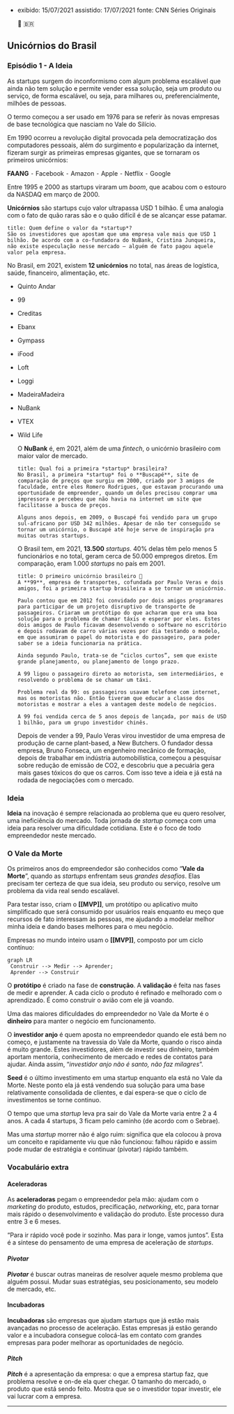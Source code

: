 - exibido: 15/07/2021
  assistido: 17/07/2021
  fonte: CNN Séries Originais
  
  🦄 🇧🇷
## Unicórnios do Brasil
### Episódio 1 - A Ideia

As startups surgem do inconformismo com algum problema escalável que ainda não tem solução e permite vender essa solução, seja um produto ou serviço, de forma escalável, ou seja, para milhares ou, preferencialmente, milhões de pessoas.

O termo começou a ser usado em 1976 para se referir às novas empresas de base tecnológica que nasciam no Vale do Silício.

Em 1990 ocorreu a revolução digital provocada pela democratização dos  computadores pessoais, além do surgimento e popularização da internet, fizeram surgir as primeiras empresas gigantes, que se tornaram os primeiros unicórnios:

**FAANG** 
	⁃	Facebook
	⁃	Amazon
	⁃	Apple
	⁃	Netflix
	⁃	Google

Entre 1995 e 2000 as startups viraram um *boom*, que acabou com o estouro da NASDAQ em março de 2000.

**Unicórnios** são startups cujo valor ultrapassa USD 1 bilhão. É uma analogia com o fato de quão raras são e o quão difícil é de se alcançar esse patamar.

```ad-question
title: Quem define o valor da *startup*?
São os investidores que apostam que uma empresa vale mais que USD 1 bilhão. De acordo com a co-fundadora do NuBank, Cristina Junqueira, não existe especulação nesse mercado — alguém de fato pagou aquele valor pela empresa.
```

No Brasil, em 2021, existem **12 unicórnios** no total, nas áreas de logística, saúde, financeiro, alimentação, etc.
- Quinto Andar
- 99
- Creditas
- Ebanx
- Gympass
- iFood
- Loft
- Loggi
- MadeiraMadeira
- NuBank
- VTEX
- Wild Life
  
  O **NuBank** é, em 2021, além de uma *fintech*, o unicórnio brasileiro com maior valor de mercado.
  
  ```ad-question
  title: Qual foi a primeira *startup* brasileira?
  No Brasil, a primeira *startup* foi o **Buscapé**, site de comparação de preços que surgiu em 2000, criado por 3 amigos de faculdade, entre eles Romero Rodrigues, que estavam procurando uma oportunidade de empreender, quando um deles precisou comprar uma impressora e percebeu que não havia na internet um site que facilitasse a busca de preços.
  
  Alguns anos depois, em 2009, o Buscapé foi vendido para um grupo sul-africano por USD 342 milhões. Apesar de não ter conseguido se tornar um unicórnio, o Buscapé até hoje serve de inspiração pra muitas outras startups.
  ```
  
  O Brasil tem, em 2021, **13.500** *startups*. 40% delas têm pelo menos 5 funcionários e no total, geram cerca de 50.000 empregos diretos. Em comparação, eram 1.000 *startups* no país em 2001.
  
  ```ad-info
  title: O primeiro unicórnio brasileiro 🦄
  A **99**, empresa de transportes, cofundada por Paulo Veras e dois amigos, foi a primeira startup brasileira a se tornar um unicórnio. 
  
  Paulo contou que em 2012 foi convidado por dois amigos programares para participar de um projeto disruptivo de transporte de passageiros. Criaram um protótipo do que acharam que era uma boa solução para o problema de chamar táxis e esperar por eles. Estes dois amigos de Paulo ficavam desenvolvendo o software no escritório e depois rodavam de carro várias vezes por dia testando o modelo, em que assumiram o papel do motorista e do passageiro, para poder saber se a ideia funcionaria na prática.
  
  Ainda segundo Paulo, trata-se de “ciclos curtos”, sem que existe grande planejamento, ou planejamento de longo prazo.
  
  A 99 ligou o passageiro direto ao motorista, sem intermediários, e resolvendo o problema de se chamar um táxi.
  
  Problema real da 99: os passageiros usavam telefone com internet, mas os motoristas não. Então tiveram que educar a classe dos motoristas e mostrar a eles a vantagem deste modelo de negócios.
  
  A 99 foi vendida cerca de 5 anos depois de lançada, por mais de USD 1 bilhão, para um grupo investidor chinês.
  ```
  
  Depois de vender a 99, Paulo Veras virou investidor de uma empresa de produção de carne plant-based, a New Butchers. O fundador dessa empresa, Bruno Fonseca, um engenheiro mecânico de formação, depois de trabalhar em indústria automobilística, começou a pesquisar sobre redução de emissão de CO2, e descobriu que a pecuária gera mais gases tóxicos do que os carros. Com isso teve a ideia e já está na rodada de negociações com o mercado.
### Ideia

**Ideia** na inovação é sempre relacionada ao problema que eu quero resolver, uma ineficiência do mercado. Toda jornada de *startup* começa com uma ideia para resolver uma dificuldade cotidiana. Este é o foco de todo empreendedor neste mercado.
### O Vale da Morte

Os primeiros anos do empreendedor são conhecidos como “**Vale da Morte**”, quando as *startups* enfrentam seus *grandes desafios*. Elas precisam ter certeza de que sua ideia, seu produto ou serviço, resolve um problema da vida real sendo escalável.

Para testar isso, criam o **[[MVP]]**, um protótipo ou aplicativo muito simplificado que será consumido por usuários reais enquanto eu meço que recursos de fato interessam às pessoas, me ajudando a modelar melhor minha ideia e dando bases melhores para o meu negócio.

Empresas no mundo inteiro usam o **[[MVP]]**, composto por um ciclo contínuo:

```mermaid
graph LR
 Construir --> Medir --> Aprender;
 Aprender --> Construir
```

O **protótipo** é criado na fase de **construção**. A **validação** é feita nas fases de medir e aprender. A cada ciclo o produto é refinado e melhorado com o aprendizado. É como construir o avião com ele já voando.

Uma das maiores dificuldades do empreendedor no Vale da Morte é o **dinheiro** para manter o negócio em funcionamento.

O **investidor anjo** é quem aposta no empreendedor quando ele está bem no começo, e justamente na travessia do Vale da Morte, quando o risco ainda é muito grande. Estes investidores, além de investir seu dinheiro, também aportam  mentoria, conhecimento de mercado e redes de contatos para ajudar. Ainda assim, “*investidor anjo não é santo, não faz milagres*”.

**Seed** é o último investimento em uma startup enquanto ela está no Vale da Morte. Neste ponto ela já está vendendo sua solução para uma base relativamente consolidada de clientes, e daí espera-se que o ciclo de investimentos se torne continuo.

O tempo que uma *startup* leva pra sair do Vale da Morte varia entre 2 a 4 anos. A cada 4 startups, 3 ficam pelo caminho (de acordo com o Sebrae).

Mas uma *startup* morrer não é algo ruim: significa que ela colocou à prova um conceito e rapidamente viu que não funcionou: falhou rápido e assim pode mudar de estratégia e continuar (pivotar) rápido também.
### Vocabulário extra
#### Aceleradoras

As **aceleradoras** pegam o empreendedor pela mão: ajudam com o *marketing* do produto, estudos, precificação, *networking*, etc, para tornar mais rápido o desenvolvimento e validação do produto. Este processo dura entre 3 e 6 meses. 

“Para ir rápido você pode ir sozinho. Mas para ir longe, vamos juntos”. Esta é a síntese do pensamento de uma empresa de aceleração de *startups*.
#### *Pivotar*

***Pivotar*** é buscar outras maneiras de  resolver aquele mesmo problema que alguém possui. Mudar suas estratégias, seu posicionamento, seu modelo de mercado, etc.
#### Incubadoras

**Incubadoras** são empresas que ajudam startups que já estão mais avançadas no processo de aceleração. Estas empresas já estão gerando valor e a incubadora consegue colocá-las em contato com grandes empresas para poder melhorar as oportunidades de negócio.
#### *Pitch*

***Pitch*** é a apresentação da empresa: o que a empresa startup faz, que problema resolve e on-de ela quer chegar. O tamanho do mercado, o produto que está sendo feito. Mostra que se o investidor topar investir, ele vai lucrar com a empresa.

---